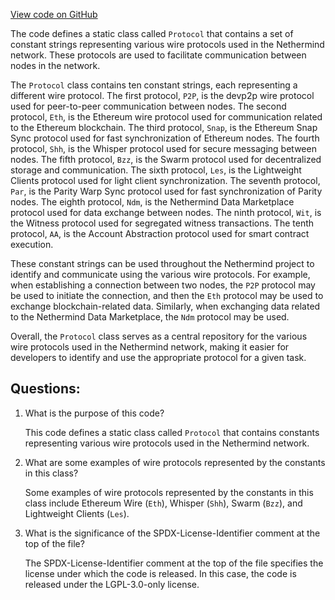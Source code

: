 [View code on GitHub](https://github.com/nethermindeth/nethermind/Nethermind.Network.Contract/P2P/Protocol.cs)

The code defines a static class called `Protocol` that contains a set of constant strings representing various wire protocols used in the Nethermind network. These protocols are used to facilitate communication between nodes in the network. 

The `Protocol` class contains ten constant strings, each representing a different wire protocol. The first protocol, `P2P`, is the devp2p wire protocol used for peer-to-peer communication between nodes. The second protocol, `Eth`, is the Ethereum wire protocol used for communication related to the Ethereum blockchain. The third protocol, `Snap`, is the Ethereum Snap Sync protocol used for fast synchronization of Ethereum nodes. The fourth protocol, `Shh`, is the Whisper protocol used for secure messaging between nodes. The fifth protocol, `Bzz`, is the Swarm protocol used for decentralized storage and communication. The sixth protocol, `Les`, is the Lightweight Clients protocol used for light client synchronization. The seventh protocol, `Par`, is the Parity Warp Sync protocol used for fast synchronization of Parity nodes. The eighth protocol, `Ndm`, is the Nethermind Data Marketplace protocol used for data exchange between nodes. The ninth protocol, `Wit`, is the Witness protocol used for segregated witness transactions. The tenth protocol, `AA`, is the Account Abstraction protocol used for smart contract execution.

These constant strings can be used throughout the Nethermind project to identify and communicate using the various wire protocols. For example, when establishing a connection between two nodes, the `P2P` protocol may be used to initiate the connection, and then the `Eth` protocol may be used to exchange blockchain-related data. Similarly, when exchanging data related to the Nethermind Data Marketplace, the `Ndm` protocol may be used. 

Overall, the `Protocol` class serves as a central repository for the various wire protocols used in the Nethermind network, making it easier for developers to identify and use the appropriate protocol for a given task.
## Questions: 
 1. What is the purpose of this code?
    
    This code defines a static class called `Protocol` that contains constants representing various wire protocols used in the Nethermind network.

2. What are some examples of wire protocols represented by the constants in this class?
    
    Some examples of wire protocols represented by the constants in this class include Ethereum Wire (`Eth`), Whisper (`Shh`), Swarm (`Bzz`), and Lightweight Clients (`Les`).

3. What is the significance of the SPDX-License-Identifier comment at the top of the file?
    
    The SPDX-License-Identifier comment at the top of the file specifies the license under which the code is released. In this case, the code is released under the LGPL-3.0-only license.
